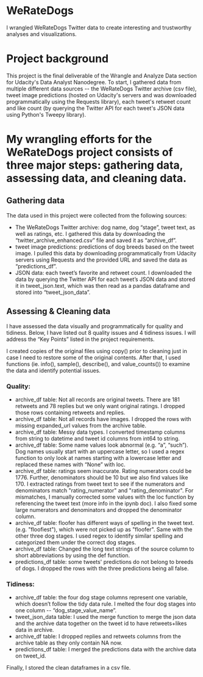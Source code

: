 # WeRateDogs
I wrangled WeRateDogs Twitter data to create interesting and trustworthy analyses and visualizations. 

# Project background
This project is the final deliverable of the Wrangle and Analyze Data section for Udacity's Data Analyst Nanodegree. To start, I gathered data from multiple different data sources -- the WeRateDogs Twitter archive (csv file), tweet image predictions (hosted on Udacity's servers and was downloaded programmatically using the Requests library), each tweet's retweet count and like count (by querying the Twitter API for each tweet's JSON data using Python's Tweepy library). 

# My wrangling efforts for the WeRateDogs project consists of three major steps: gathering data, assessing data, and cleaning data. 

## Gathering data

The data used in this project were collected from the following sources:

* The WeRateDogs Twitter archive: dog name, dog “stage”, tweet text, as well as ratings, etc. I gathered this data by downloading the “twitter_archive_enhanced.csv” file and saved it as “archive_df”.
* tweet image predictions: predictions of dog breeds based on the tweet image. I pulled this data by downloading programmatically from Udacity servers using Requests and the provided URL and saved the data as “predictions_df”.
* JSON data: each tweet’s favorite and retweet count. I downloaded the data by querying the Twitter API for each tweet’s JSON data and stored it in tweet_json.text, which was then read as a pandas dataframe and stored into “tweet_json_data”.

## Assessing & Cleaning data

I have assessed the data visually and programmatically for quality and tidiness. Below, I have listed out 8 quality issues and 4 tidiness issues. I will address the “Key Points” listed in the project requirements. 

I created copies of the original files using copy() prior to cleaning just in case I need to restore some of the original contents. After that, I used functions (ie. info(), sample(), describe(), and value_counts()) to examine the data and identify potential issues. 

### Quality:
* archive_df table: Not all records are original tweets. There are 181 retweets and 78 replies but we only want original ratings. I dropped those rows containing retweets and replies.
* archive_df table: Not all records have images. I dropped the rows with missing expanded_url values from the archive table.
* archive_df table: Messy data types. I converted timestamp columns from string to datetime and tweet id columns from int64 to string.
* archive_df table: Some name values look abnormal (e.g. “a”, “such”). Dog names usually start with an uppercase letter, so I used a regex function to only look at names starting with a lowercase letter and replaced these names with “None” with loc.
* archive_df table: ratings seem inaccurate. Rating numerators could be 1776. Further, denominators should be 10 but we also find values like 170. I extracted ratings from tweet text to see if the numerators and denominators match "rating_numerator" and "rating_denominator". For mismatches, I manually corrected some values with the loc function by referencing the tweet text (more info in the ipynb doc). I also fixed some large numerators and denominators and dropped the denominator column.
* archive_df table: floofer has different ways of spelling in the tweet text. (e.g. "floofiest"), which were not picked up as "floofer". Same with the other three dog stages. I used regex to identify similar spelling and categorized them under the correct dog stages.
* archive_df table: Changed the long text strings of the source column to short abbreviations by using the def function.
* predictions_df table: some tweets' predictions do not belong to breeds of dogs. I dropped the rows with the three predictions being all false.

### Tidiness:
* archive_df table: the four dog stage columns represent one variable, which doesn’t follow the tidy data rule. I melted the four dog stages into one column -- “dog_stage_value_name”.
* tweet_json_data table: I used the merge function to merge the json data and the archive data together on the tweet id to have retweets+likes data in archive.
* archive_df table: I dropped replies and retweets columns from the archive table as they only contain NA now.
* predictions_df table: I merged the predictions data with the archive data on tweet_id. 

Finally, I stored the clean dataframes in a csv file.

